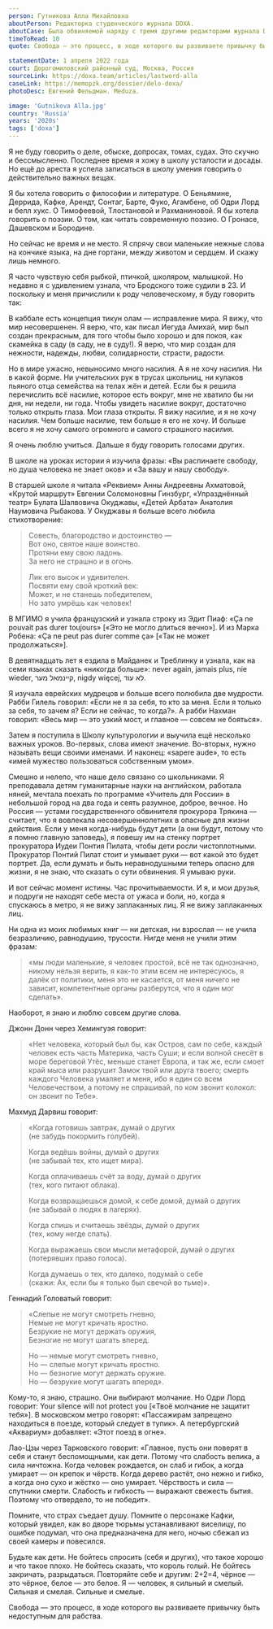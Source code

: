 ```yaml
---
person: Гутникова Алла Михайловна
aboutPerson: Редакторка студенческого журнала DOXA.
aboutCase: Была обвиняемой наряду с тремя другими редакторами журнала DOXA по делу в вовлечении подростков в протесты.
timeToRead: 10
quote: Свобода — это процесс, в ходе которого вы развиваете привычку быть недоступным для рабства

statementDate: 1 апреля 2022 года
court: Дорогомиловский районный суд, Москва, Россия
sourceLink: https://doxa.team/articles/lastword-alla
caseLink: https://memopzk.org/dossier/delo-doxa/
photoDesc: Евгений Фельдман. Meduza.

image: 'Gutnikova Alla.jpg'
country: 'Russia'
years: '2020s'
tags: ['doxa']
---
```


Я не буду говорить о деле, обыске, допросах, томах, судах. Это скучно и бессмысленно. Последнее время я хожу в школу усталости и досады. Но ещё до ареста я успела записаться в школу умения говорить о действительно важных вещах.

Я бы хотела говорить о философии и литературе. О Беньямине, Деррида, Кафке, Арендт, Сонтаг, Барте, Фуко, Агамбене, об Одри Лорд и белл хукс. О Тимофеевой, Тлостановой и Рахманиновой. Я бы хотела говорить о поэзии. О том, как читать современную поэзию. О Гронасе, Дашевском и Бородине.

Но сейчас не время и не место. Я спрячу свои маленькие нежные слова на кончике языка, на дне гортани, между животом и сердцем. И скажу лишь немного.

Я часто чувствую себя рыбкой, птичкой, школяром, малышкой. Но недавно я с удивлением узнала, что Бродского тоже судили в 23. И поскольку и меня причислили к роду человеческому, я буду говорить так:

В каббале есть концепция тикун олам — исправление мира. Я вижу, что мир несовершенен. Я верю, что, как писал Иегуда Амихай, мир был создан прекрасным, для того чтобы было хорошо и для покоя, как скамейка в саду (в саду, не в суду!). Я верю, что мир создан для нежности, надежды, любви, солидарности, страсти, радости.

Но в мире ужасно, невыносимо много насилия. А я не хочу насилия. Ни в какой форме. Ни учительских рук в трусах школьниц, ни кулаков пьяного отца семейства на телах жён и детей. Если бы я решила перечислить всё насилие, которое есть вокруг, мне не хватило бы ни дня, ни недели, ни года. Чтобы увидеть насилие вокруг, достаточно только открыть глаза. Мои глаза открыты. Я вижу насилие, и я не хочу насилия. Чем больше насилие, тем больше я его не хочу. И больше всего я не хочу самого огромного и самого страшного насилия.

Я очень люблю учиться. Дальше я буду говорить голосами других.

В школе на уроках истории я изучила фразы: «Вы распинаете свободу, но душа человека не знает оков» и «За вашу и нашу свободу».

В старшей школе я читала «Реквием» Анны Андреевны Ахматовой, «Крутой маршрут» Евгении Соломоновны Гинзбург, «Упразднённый театр» Булата Шалвовича Окуджавы, «Детей Арбата» Анатолия Наумовича Рыбакова. У Окуджавы я больше всего любила стихотворение:

>Совесть, благородство и достоинство —  
>Вот оно, святое наше воинство.  
>Протяни ему свою ладонь.  
>За него не страшно и в огонь.
>
>Лик его высок и удивителен.  
>Посвяти ему свой кроткий век:  
>Может, и не станешь победителем,  
>Но зато умрёшь как человек!

В МГИМО я учила французский и узнала строку из Эдит Пиаф: «Ça ne pouvait pas durer toujours» [«Это не могло длиться вечно»]. И из Марка Робена: «Ça ne peut pas durer comme ça» [«Так не может продолжаться»].

В девятнадцать лет я ездила в Майданек и Треблинку и узнала, как на семи языках сказать «никогда больше»: never again, jamais plus, nie wieder, קיינמאל מער, nigdy więcej, לא עוד.

Я изучала еврейских мудрецов и больше всего полюбила две мудрости. Рабби Гилель говорил: «Если не я за себя, то кто за меня. Если я только за себя, то зачем я? Если не сейчас, то когда?». А рабби Нахман говорил: «Весь мир — это узкий мост, и главное — совсем не бояться».

Затем я поступила в Школу культурологии и выучила ещё несколько важных уроков. Во-первых, слова имеют значение. Во-вторых, нужно называть вещи своими именами. И наконец: «sapere aude», то есть «имей мужество пользоваться собственным умом».

Смешно и нелепо, что наше дело связано со школьниками. Я преподавала детям гуманитарные науки на английском, работала няней, мечтала поехать по программе «Учитель для России» в небольшой город на два года и сеять разумное, доброе, вечное. Но Россия — устами государственного обвинителя прокурора Трякина — считает, что я вовлекала несовершеннолетних в опасные для жизни действия. Если у меня когда-нибудь будут дети (а они будут, потому что я помню главную заповедь), я повешу им на стенку портрет прокуратора Иудеи Понтия Пилата, чтобы дети росли чистоплотными. Прокуратор Понтий Пилат стоит и умывает руки — вот какой это будет портрет. Да, если думать и быть неравнодушными теперь опасно для жизни, я не знаю, что сказать о сути обвинения. Я умываю руки.

И вот сейчас момент истины. Час прочитываемости. И я, и мои друзья, и подруги не находят себе места от ужаса и боли, но, когда я спускаюсь в метро, я не вижу заплаканных лиц. Я не вижу заплаканных лиц.

Ни одна из моих любимых книг — ни детская, ни взрослая — не учила безразличию, равнодушию, трусости. Нигде меня не учили этим фразам:

>«мы люди маленькие, я человек простой, всё не так однозначно,  никому нельзя верить, я как-то этим всем не интересуюсь, я далёк от политики, меня это не касается, от меня ничего не зависит, компетентные органы разберутся, что я один мог сделать».  
 
Наоборот, я знаю и люблю совсем другие слова.

Джонн Донн через Хемингуэя говорит:

>«Нет человека, который был бы, как Остров, сам по себе, каждый человек есть часть Материка, часть Суши; и если волной снесёт в море береговой Утёс, меньше станет Европа, и так же, если смоет край мыса или разрушит Замок твой или друга твоего; смерть каждого Человека умаляет и меня, ибо я един со всем Человечеством, а потому не спрашивай, по ком звонит колокол: он звонит по Тебе».

Махмуд Дарвиш говорит:

>«Когда готовишь завтрак, думай о других  
>(не забудь покормить голубей).
>
>Когда ведёшь войны, думай о других  
>(не забывай тех, кто ищет мира).
>
>Когда оплачиваешь счёт за воду, думай о других  
>(тех, кого питают облака).
>
>Когда возвращаешься домой, к себе домой, думай о других  
>(не забывай о людях в лагерях).  
>
>Когда спишь и считаешь звёзды, думай о других  
>(тех, кому негде спать).
>
>Когда выражаешь свои мысли метафорой, думай о других  
>(потерявших право голоса).
>
>Когда думаешь о тех, кто далеко, подумай о себе  
>(скажи: Ах, если бы я только был свечой во тьме)».

Геннадий Головатый говорит:

>«Слепые не могут смотреть гневно,  
>Немые не могут кричать яростно.  
>Безрукие не могут держать оружия,  
>Безногие не могут шагать вперед.
>
>Но — немые могут смотреть гневно,  
>Но — слепые могут кричать яростно.  
>Но — безногие могут держать оружие.  
>Но — безрукие могут шагать вперед».

Кому-то, я знаю, страшно. Они выбирают молчание. Но Одри Лорд говорит: Your silence will not protect you [«Твоё молчание не защитит тебя»]. В московском метро говорят: «Пассажирам запрещено находиться в поезде, который следует в тупик». А петербургский «Аквариум» добавляет: «Этот поезд в огне».

Лао-Цзы через Тарковского говорит: «Главное, пусть они поверят в себя и станут беспомощными, как дети. Потому что слабость велика, а сила ничтожна. Когда человек рождается, он слаб и гибок, а когда умирает — он крепок и чёрств. Когда дерево растёт, оно нежно и гибко, а когда оно сухо и жёстко — оно умирает. Чёрствость и сила — спутники смерти. Слабость и гибкость — выражают свежесть бытия. Поэтому что отвердело, то не победит».

Помните, что страх съедает душу. Помните о персонаже Кафки, который увидел, как во дворе тюрьмы устанавливают виселицу, по ошибке подумал, что она предназначена для него, ночью сбежал из своей камеры и повесился.

Будьте как дети. Не бойтесь спросить (себя и других), что такое хорошо и что такое плохо. Не бойтесь сказать, что король голый. Не бойтесь закричать, разрыдаться. Повторяйте себе и другим: 2+2=4, чёрное — это чёрное, белое — это белое. Я — человек, я сильный и смелый. Сильная и смелая. Сильные и смелые.

Свобода — это процесс, в ходе которого вы развиваете привычку быть недоступным для рабства.